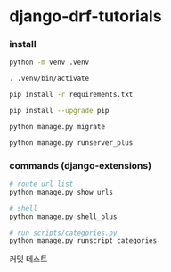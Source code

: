 # django-drf-tutorials

### install
```sh
python -m venv .venv

. .venv/bin/activate

pip install -r requirements.txt

pip install --upgrade pip

python manage.py migrate

python manage.py runserver_plus
```

### commands (django-extensions)

```sh
# route url list
python manage.py show_urls

# shell
python manage.py shell_plus

# run scripts/categories.py 
python manage.py runscript categories
```

커밋 테스트